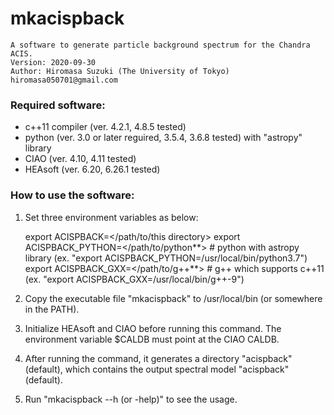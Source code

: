 # mkacispback
	A software to generate particle background spectrum for the Chandra ACIS.
	Version: 2020-09-30
	Author: Hiromasa Suzuki (The University of Tokyo)
	hiromasa050701@gmail.com


### Required software:
- c++11 compiler (ver. 4.2.1, 4.8.5 tested)
- python (ver. 3.0 or later reguired, 3.5.4, 3.6.8 tested) with "astropy" library
- CIAO (ver. 4.10, 4.11 tested)
- HEAsoft (ver. 6.20, 6.26.1 tested)


### How to use the software:
1. Set three environment variables as below:

	export ACISPBACK=</path/to/this directory>
	export ACISPBACK_PYTHON=</path/to/python**>   # python with astropy library (ex. "export ACISPBACK_PYTHON=/usr/local/bin/python3.7")
	export ACISPBACK_GXX=</path/to/g++**>   # g++ which supports c++11 (ex. "export ACISPBACK_GXX=/usr/local/bin/g++-9")

2. Copy the executable file "mkacispback" to /usr/local/bin (or somewhere in the PATH).
3. Initialize HEAsoft and CIAO before running this command. The environment variable $CALDB must point at the CIAO CALDB.
4. After running the command, it generates a directory "acispback" (default), which contains the output spectral model "acispback" (default).
5. Run "mkacispback --h (or -help)" to see the usage.
